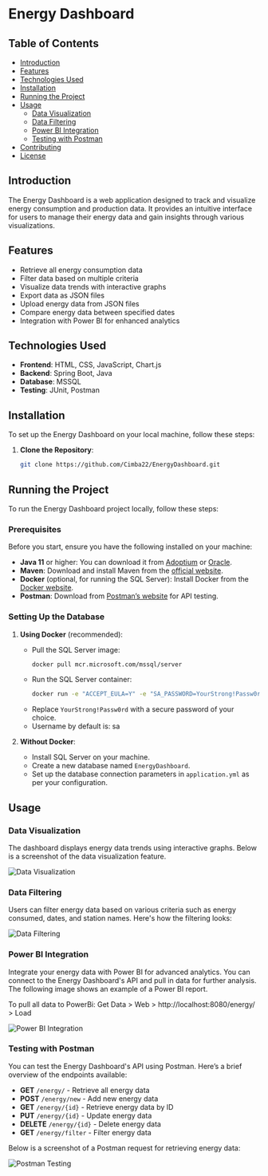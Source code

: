 # Energy Dashboard



## Table of Contents

- [Introduction](#introduction)
- [Features](#features)
- [Technologies Used](#technologies-used)
- [Installation](#installation)
- [Running the Project](#running-the-project)
- [Usage](#usage)
    - [Data Visualization](#data-visualization)
    - [Data Filtering](#data-filtering)
    - [Power BI Integration](#power-bi-integration)
    - [Testing with Postman](#testing-with-postman)
- [Contributing](#contributing)
- [License](#license)

## Introduction

The Energy Dashboard is a web application designed to track and visualize energy consumption and production data. It provides an intuitive interface for users to manage their energy data and gain insights through various visualizations.

## Features

- Retrieve all energy consumption data
- Filter data based on multiple criteria
- Visualize data trends with interactive graphs
- Export data as JSON files
- Upload energy data from JSON files
- Compare energy data between specified dates
- Integration with Power BI for enhanced analytics

## Technologies Used

- **Frontend**: HTML, CSS, JavaScript, Chart.js
- **Backend**: Spring Boot, Java
- **Database**: MSSQL
- **Testing**: JUnit, Postman

## Installation

To set up the Energy Dashboard on your local machine, follow these steps:

1. **Clone the Repository**:
   ```bash
   git clone https://github.com/Cimba22/EnergyDashboard.git

## Running the Project

To run the Energy Dashboard project locally, follow these steps:

### Prerequisites

Before you start, ensure you have the following installed on your machine:

- **Java 11** or higher: You can download it from [Adoptium](https://adoptium.net/) or [Oracle](https://www.oracle.com/java/technologies/javase-jdk11-downloads.html).
- **Maven**: Download and install Maven from the [official website](https://maven.apache.org/download.cgi).
- **Docker** (optional, for running the SQL Server): Install Docker from the [Docker website](https://www.docker.com/get-started).
- **Postman**: Download from [Postman’s website](https://www.postman.com/downloads/) for API testing.

### Setting Up the Database

1. **Using Docker** (recommended):
    - Pull the SQL Server image:
      ```bash
      docker pull mcr.microsoft.com/mssql/server
      ```
    - Run the SQL Server container:
      ```bash
      docker run -e "ACCEPT_EULA=Y" -e "SA_PASSWORD=YourStrong!Passw0rd" -p 1433:1433 --name sqlserver -d mcr.microsoft.com/mssql/server
      ```
    - Replace `YourStrong!Passw0rd` with a secure password of your choice.
    - Username by default is: sa

2. **Without Docker**:
    - Install SQL Server on your machine.
    - Create a new database named `EnergyDashboard`.
    - Set up the database connection parameters in `application.yml` as per your configuration.


## Usage

### Data Visualization

The dashboard displays energy data trends using interactive graphs. Below is a screenshot of the data visualization feature.

![Data Visualization](src/main/resources/static/img/charts.png) 

### Data Filtering

Users can filter energy data based on various criteria such as energy consumed, dates, and station names. Here's how the filtering looks:

![Data Filtering](src/main/resources/static/img/filterData.png) 

### Power BI Integration

Integrate your energy data with Power BI for advanced analytics. You can connect to the Energy Dashboard's API and pull in data for further analysis. The following image shows an example of a Power BI report.

To pull all data to PowerBi: Get Data > Web > http://localhost:8080/energy/ > Load

![Power BI Integration](src/main/resources/static/img/EnergyDataPowerBi.png) 

### Testing with Postman

You can test the Energy Dashboard's API using Postman. Here’s a brief overview of the endpoints available:

- **GET** `/energy/` - Retrieve all energy data
- **POST** `/energy/new` - Add new energy data
- **GET** `/energy/{id}` - Retrieve energy data by ID
- **PUT** `/energy/{id}` - Update energy data
- **DELETE** `/energy/{id}` - Delete energy data
- **GET** `/energy/filter` - Filter energy data

Below is a screenshot of a Postman request for retrieving energy data:

![Postman Testing](src/main/resources/static/img/postman.png)




